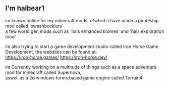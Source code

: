 ## I'm halbear1

im known online for my minecraft mods, ofwhich i have made a pirateship mod called 'swashbucklers'\
a few world gen mods such as 'hals enhanced biomes' and 'hals exploration mod'

im also trying to start a game development studio called Iron Horse Game Development, the websites can be found at:\
https://iron-horse.games/
https://iron-horse.dev/

im Currently working on a multitude of things such as a space adventure mod for minecraft called Supernova,\
aswell as a 2d windows forms based game engine called Terrain4

<!--
**halbear/halbear** is a ✨ _special_ ✨ repository because its `README.md` (this file) appears on your GitHub profile.

Here are some ideas to get you started:

- 🔭 I’m currently working on ...
- 🌱 I’m currently learning ...
- 👯 I’m looking to collaborate on ...
- 🤔 I’m looking for help with ...
- 💬 Ask me about ...
- 📫 How to reach me: ...
- 😄 Pronouns: ...
- ⚡ Fun fact: ...
-->
